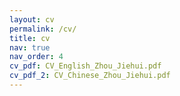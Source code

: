 ```yaml
---
layout: cv
permalink: /cv/
title: cv
nav: true
nav_order: 4
cv_pdf: CV_English_Zhou_Jiehui.pdf
cv_pdf_2: CV_Chinese_Zhou_Jiehui.pdf
---
```

